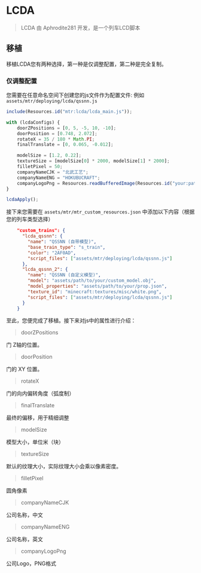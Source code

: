 # LCDA

> LCDA 由 Aphrodite281 开发，是一个列车LCD脚本



## 移植

移植LCDA您有两种选择，第一种是仅调整配置，第二种是完全复制。


### 仅调整配置

您需要在任意命名空间下创建您的js文件作为配置文件: 例如 `assets/mtr/deploying/lcda/qssnn.js`

```javascript
include(Resources.id("mtr:lcda/lcda_main.js"));

with (lcdaConfigs) {
    doorZPositions = [0, 5, -5, 10, -10];
    doorPosition = [0.748, 2.072];
    rotateX = 35 / 180 * Math.PI;
    finalTranslate = [0, 0.065, -0.012];

    modelSize = [1.2, 0.22];
    textureSize = [modelSize[0] * 2000, modelSize[1] * 2000];
    filletPixel = 50;
    companyNameCJK = "北武工艺";
    companyNameENG = "HOKUBUCRAFT";
    companyLogoPng = Resources.readBufferedImage(Resources.id("your:path/to/your/company_logo.png"));
}

lcdaApply();
```

接下来您需要在 `assets/mtr/mtr_custom_resources.json` 中添加以下内容（根据您的列车类型选择）

```json
    "custom_trains": {
      "lcda_qssnn": {
        "name": "QSSNN (自带模型)",
        "base_train_type": "s_train",
        "color": "2AF0AD",
        "script_files": ["assets/mtr/deploying/lcda/qssnn.js"]
      },
      "lcda_qssnn_2": {
        "name": "QSSNN (自定义模型)",
        "model": "assets/path/to/your/custom_model.obj",
        "model_properties": "assets/path/to/your/prop.json",
        "texture_id": "minecraft:textures/misc/white.png",
        "script_files": ["assets/mtr/deploying/lcda/qssnn.js"]
      }
    }
```

至此，您便完成了移植。接下来对js中的属性进行介绍：

> doorZPositions

门 Z轴的位置。

> doorPosition

门的 XY 位置。

> rotateX

门的向内偏转角度（弧度制）

> finalTranslate

最终的偏移，用于精细调整

> modelSize

模型大小，单位米（块）

> textureSize

默认的纹理大小，实际纹理大小会乘以像素密度。

> filletPixel

圆角像素

> companyNameCJK

公司名称，中文

> companyNameENG

公司名称，英文

> companyLogoPng

公司Logo，PNG格式